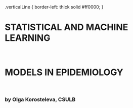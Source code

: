 <html>
 .verticalLine {
  border-left: thick solid #ff0000;
}
 <h1>STATISTICAL AND MACHINE LEARNING </h1><br>
  <h1>MODELS IN EPIDEMIOLOGY</h1> 
  <br>
  <h3>by Olga Korosteleva, CSULB</h3>
  <br>
    <meta property="og:image" content="https://okoroste.github.io/cover.png" />
</html>

